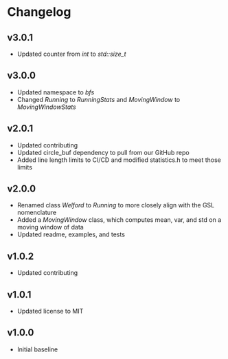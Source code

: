 # Changelog

## v3.0.1
- Updated counter from *int* to *std::size_t*

## v3.0.0
- Updated namespace to *bfs*
- Changed *Running* to *RunningStats* and *MovingWindow* to *MovingWindowStats*

## v2.0.1
- Updated contributing
- Updated circle_buf dependency to pull from our GitHub repo
- Added line length limits to CI/CD and modified statistics.h to meet those limits

## v2.0.0
- Renamed class *Welford* to *Running* to more closely align with the GSL nomenclature
- Added a *MovingWindow* class, which computes mean, var, and std on a moving window of data
- Updated readme, examples, and tests

## v1.0.2
- Updated contributing

## v1.0.1
- Updated license to MIT

## v1.0.0
- Initial baseline
